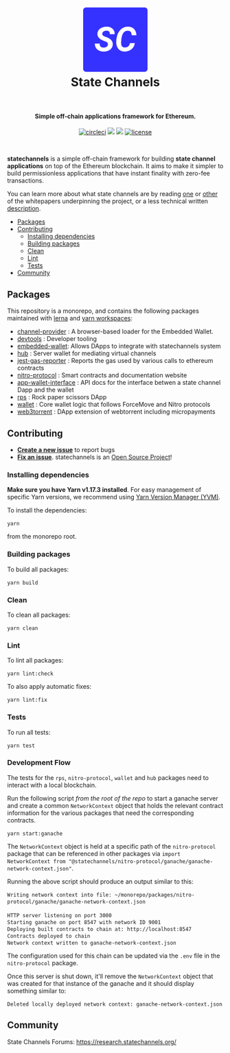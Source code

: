 <h1 align="center">
  <br>
  <a href="https://statechannels.org"><img src="./logo.png" alt="State Channels" width="150"></a>
  <br>
  State Channels
  <br>
  <br>
</h1>

<h4 align="center">Simple off-chain applications framework for Ethereum.</h4>

<p align="center">
  <a href="https://circleci.com/gh/statechannels/monorepo"><img src="https://circleci.com/gh/statechannels/monorepo.svg?style=shield" alt="circleci"></a>
  <a href="https://lernajs.io/"><img src="https://img.shields.io/badge/maintained%20with-lerna-cc00ff.svg"/></a>
  <a href="https://research.statechannels.org/"><img src="https://img.shields.io/badge/Forums-Chat-blue"/></a>
  <a href="./LICENSE"><img src="https://img.shields.io/badge/license-MIT-blue.svg" alt="license"></a>
</p>
<br>

**statechannels** is a simple off-chain framework for building **state channel applications** on top of the Ethereum blockchain. It aims to make it simpler to build permissionless applications that have instant finality with zero-fee transactions.

You can learn more about what state channels are by reading [one](https://l4.ventures/papers/statechannels.pdf) or [other](https://magmo.com/force-move-games.pdf) of the whitepapers underpinning the project, or a less technical written [description](https://medium.com/blockchannel/state-channel-for-dummies-part-2-2ffef52220eb).

- [Packages](#packages)
- [Contributing](#contributing)
  - [Installing dependencies](#installing-dependencies)
  - [Building packages](#building-packages)
  - [Clean](#clean)
  - [Lint](#lint)
  - [Tests](#tests)
- [Community](#community)

## Packages

This repository is a monorepo, and contains the following packages maintained with [lerna](https://github.com/lerna/lerna) and [yarn workspaces](https://yarnpkg.com/lang/en/docs/workspaces/):

- [channel-provider](.packages/channel-provider) : A browser-based loader for the Embedded Wallet.
- [devtools](./packages/devtools) : Developer tooling
- [embedded-wallet](./packages/embedded-wallet): Allows DApps to integrate with statechannels system
- [hub](./packages/hub) : Server wallet for mediating virtual channels
- [jest-gas-reporter](./packages/jest-gas-reporter) : Reports the gas used by various calls to ethereum contracts
- [nitro-protocol](./packages/nitro-protocol) : Smart contracts and documentation website
- [app-wallet-interface](./packages/app-wallet-interface) : API docs for the interface betwen a state channel Dapp and the wallet
- [rps](./packages/rps) : Rock paper scissors DApp
- [wallet](./packages/wallet) : Core wallet logic that follows ForceMove and Nitro protocols
- [web3torrent](./packages/web3torrent) : DApp extension of webtorrent including micropayments

## Contributing

- **[Create a new issue](https://github.com/statechannels/monorepo/issues/new)** to report bugs
- **[Fix an issue](https://github.com/statechannels/statechannels/issues?state=open)**. statechannels is an [Open Source Project](.github/CONTRIBUTING.md)!

### Installing dependencies

**Make sure you have Yarn v1.17.3 installed**. For easy management of specific Yarn versions, we recommend using [Yarn Version Manager (YVM)](https://github.com/tophat/yvm).

To install the dependencies:

```shell
yarn
```

from the monorepo root.

### Building packages

To build all packages:

```shell
yarn build
```

### Clean

To clean all packages:

```shell
yarn clean
```

### Lint

To lint all packages:

```shell
yarn lint:check
```

To also apply automatic fixes:

```shell
yarn lint:fix
```

### Tests

To run all tests:

```shell
yarn test
```

### Development Flow

The tests for the `rps`, `nitro-protocol`, `wallet` and `hub` packages need to interact with a local blockchain.

Run the following script _from the root of the repo_ to start a ganache server and create a common `NetworkContext` object that holds the relevant contract information for the various packages that need the corresponding contracts.

```shell
yarn start:ganache
```

The `NetworkContext` object is held at a specific path of the `nitro-protocol` package that can be referenced in other packages via `import NetworkContext from "@statechannels/nitro-protocol/ganache/ganache-network-context.json"`.

Running the above script should produce an output similar to this:

```shell
Writing network context into file: ~/monorepo/packages/nitro-protocol/ganache/ganache-network-context.json

HTTP server listening on port 3000
Starting ganache on port 8547 with network ID 9001
Deploying built contracts to chain at: http://localhost:8547
Contracts deployed to chain
Network context written to ganache-network-context.json
```

The configuration used for this chain can be updated via the `.env` file in the `nitro-protocol` package.

Once this server is shut down, it'll remove the `NetworkContext` object that was created for that instance of the ganache and it should display something similar to:

```shell
Deleted locally deployed network context: ganache-network-context.json
```

## Community

State Channels Forums: https://research.statechannels.org/
